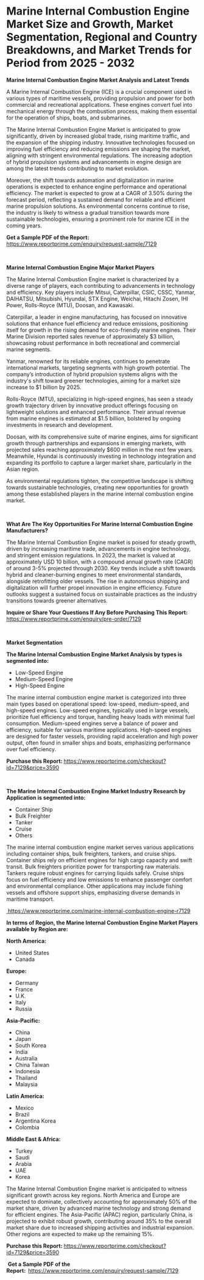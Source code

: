 <p><h1>Marine Internal Combustion Engine Market Size and Growth, Market Segmentation, Regional and Country Breakdowns, and Market Trends for Period from 2025 -  2032</h1></p><p><strong>Marine Internal Combustion Engine Market Analysis and Latest Trends</strong></p>
<p><p>A Marine Internal Combustion Engine (ICE) is a crucial component used in various types of maritime vessels, providing propulsion and power for both commercial and recreational applications. These engines convert fuel into mechanical energy through the combustion process, making them essential for the operation of ships, boats, and submarines.</p><p>The Marine Internal Combustion Engine Market is anticipated to grow significantly, driven by increased global trade, rising maritime traffic, and the expansion of the shipping industry. Innovative technologies focused on improving fuel efficiency and reducing emissions are shaping the market, aligning with stringent environmental regulations. The increasing adoption of hybrid propulsion systems and advancements in engine design are among the latest trends contributing to market evolution.</p><p>Moreover, the shift towards automation and digitalization in marine operations is expected to enhance engine performance and operational efficiency. The market is expected to grow at a CAGR of 3.50% during the forecast period, reflecting a sustained demand for reliable and efficient marine propulsion solutions. As environmental concerns continue to rise, the industry is likely to witness a gradual transition towards more sustainable technologies, ensuring a prominent role for marine ICE in the coming years.</p></p>
<p><strong>Get a Sample PDF of the Report:&nbsp;</strong> <a href="https://www.reportprime.com/enquiry/request-sample/7129?utm_campaign=4464&utm_medium=2&utm_source=Github&utm_content=ia&utm_term=18052025&utm_id=marine-internal-combustion-engine">https://www.reportprime.com/enquiry/request-sample/7129</a></p>
<p>&nbsp;</p>
<p><strong>Marine Internal Combustion Engine Major Market Players</strong></p>
<p><p>The Marine Internal Combustion Engine market is characterized by a diverse range of players, each contributing to advancements in technology and efficiency. Key players include Mitsui, Caterpillar, CSIC, CSSC, Yanmar, DAIHATSU, Mitsubishi, Hyundai, STX Engine, Weichai, Hitachi Zosen, IHI Power, Rolls-Royce (MTU), Doosan, and Kawasaki.</p><p>Caterpillar, a leader in engine manufacturing, has focused on innovative solutions that enhance fuel efficiency and reduce emissions, positioning itself for growth in the rising demand for eco-friendly marine engines. Their Marine Division reported sales revenue of approximately $3 billion, showcasing robust performance in both recreational and commercial marine segments.</p><p>Yanmar, renowned for its reliable engines, continues to penetrate international markets, targeting segments with high growth potential. The company’s introduction of hybrid propulsion systems aligns with the industry's shift toward greener technologies, aiming for a market size increase to $1 billion by 2025.</p><p>Rolls-Royce (MTU), specializing in high-speed engines, has seen a steady growth trajectory driven by innovative product offerings focusing on lightweight solutions and enhanced performance. Their annual revenue from marine engines is estimated at $1.5 billion, bolstered by ongoing investments in research and development.</p><p>Doosan, with its comprehensive suite of marine engines, aims for significant growth through partnerships and expansions in emerging markets, with projected sales reaching approximately $600 million in the next few years. Meanwhile, Hyundai is continuously investing in technology integration and expanding its portfolio to capture a larger market share, particularly in the Asian region.</p><p>As environmental regulations tighten, the competitive landscape is shifting towards sustainable technologies, creating new opportunities for growth among these established players in the marine internal combustion engine market.</p></p>
<p>&nbsp;</p>
<p><strong>What Are The Key Opportunities For Marine Internal Combustion Engine Manufacturers?</strong></p>
<p><p>The Marine Internal Combustion Engine market is poised for steady growth, driven by increasing maritime trade, advancements in engine technology, and stringent emission regulations. In 2023, the market is valued at approximately USD 10 billion, with a compound annual growth rate (CAGR) of around 3-5% projected through 2030. Key trends include a shift towards hybrid and cleaner-burning engines to meet environmental standards, alongside retrofitting older vessels. The rise in autonomous shipping and digitalization will further propel innovation in engine efficiency. Future outlooks suggest a sustained focus on sustainable practices as the industry transitions towards greener alternatives.</p></p>
<p><strong>Inquire or Share Your Questions If Any Before Purchasing This Report:</strong> <a href="https://www.reportprime.com/enquiry/pre-order/7129?utm_campaign=4464&utm_medium=2&utm_source=Github&utm_content=ia&utm_term=18052025&utm_id=marine-internal-combustion-engine">https://www.reportprime.com/enquiry/pre-order/7129</a></p>
<p>&nbsp;</p>
<p><strong>Market Segmentation</strong></p>
<p><strong>The Marine Internal Combustion Engine Market Analysis by types is segmented into:</strong></p>
<p><ul><li>Low-Speed Engine</li><li>Medium-Speed Engine</li><li>High-Speed Engine</li></ul></p>
<p><p>The marine internal combustion engine market is categorized into three main types based on operational speed: low-speed, medium-speed, and high-speed engines. Low-speed engines, typically used in large vessels, prioritize fuel efficiency and torque, handling heavy loads with minimal fuel consumption. Medium-speed engines serve a balance of power and efficiency, suitable for various maritime applications. High-speed engines are designed for faster vessels, providing rapid acceleration and high power output, often found in smaller ships and boats, emphasizing performance over fuel efficiency.</p></p>
<p><strong>Purchase this Report:&nbsp;</strong><a href="https://www.reportprime.com/checkout?id=7129&price=3590&utm_campaign=4464&utm_medium=2&utm_source=Github&utm_content=ia&utm_term=18052025&utm_id=marine-internal-combustion-engine">https://www.reportprime.com/checkout?id=7129&price=3590</a></p>
<p>&nbsp;</p>
<p><strong>The Marine Internal Combustion Engine Market Industry Research by Application is segmented into:</strong></p>
<p><ul><li>Container Ship</li><li>Bulk Freighter</li><li>Tanker</li><li>Cruise</li><li>Others</li></ul></p>
<p><p>The marine internal combustion engine market serves various applications including container ships, bulk freighters, tankers, and cruise ships. Container ships rely on efficient engines for high cargo capacity and swift transit. Bulk freighters prioritize power for transporting raw materials. Tankers require robust engines for carrying liquids safely. Cruise ships focus on fuel efficiency and low emissions to enhance passenger comfort and environmental compliance. Other applications may include fishing vessels and offshore support ships, emphasizing diverse demands in maritime transport.</p></p>
<p><a href="https://www.reportprime.com/marine-internal-combustion-engine-r7129?utm_campaign=4464&utm_medium=2&utm_source=Github&utm_content=ia&utm_term=18052025&utm_id=marine-internal-combustion-engine">&nbsp;https://www.reportprime.com/marine-internal-combustion-engine-r7129</a></p>
<p><strong>In terms of Region, the Marine Internal Combustion Engine Market Players available by Region are:</strong></p>
<p>
    <p> <strong> North America: </strong>
        <ul>
            <li>United States</li>
            <li>Canada</li>
        </ul>
        </p> 
    <p> <strong> Europe: </strong>
        <ul>
            <li>Germany</li>
            <li>France</li>
            <li>U.K.</li>
            <li>Italy</li>
            <li>Russia</li>
        </ul>
        </p> 
    <p> <strong> Asia-Pacific: </strong>
        <ul>
            <li>China</li>
            <li>Japan</li>
            <li>South Korea</li>
            <li>India</li>
            <li>Australia</li>
            <li>China Taiwan</li>
            <li>Indonesia</li>
            <li>Thailand</li>
            <li>Malaysia</li>
        </ul>
        </p> 
    <p> <strong> Latin America: </strong>
        <ul>
            <li>Mexico</li>
            <li>Brazil</li>
            <li>Argentina Korea</li>
            <li>Colombia</li>
        </ul>
        </p> 
    <p> <strong> Middle East & Africa: </strong>
        <ul>
            <li>Turkey</li>
            <li>Saudi</li>
            <li>Arabia</li>
            <li>UAE</li>
            <li>Korea</li>
        </ul>
    </p>
    </p>
<p><p>The Marine Internal Combustion Engine market is anticipated to witness significant growth across key regions. North America and Europe are expected to dominate, collectively accounting for approximately 50% of the market share, driven by advanced marine technology and strong demand for efficient engines. The Asia-Pacific (APAC) region, particularly China, is projected to exhibit robust growth, contributing around 35% to the overall market share due to increased shipping activities and industrial expansion. Other regions are expected to make up the remaining 15%.</p></p>
<p><strong>Purchase this Report: </strong><a href="https://www.reportprime.com/checkout?id=7129&price=3590&utm_campaign=4464&utm_medium=2&utm_source=Github&utm_content=ia&utm_term=18052025&utm_id=marine-internal-combustion-engine">https://www.reportprime.com/checkout?id=7129&price=3590</a></p>
<p>&nbsp;<strong>Get a Sample PDF of the Report:&nbsp;&nbsp;</strong><a href="https://www.reportprime.com/enquiry/request-sample/7129?utm_campaign=4464&utm_medium=2&utm_source=Github&utm_content=ia&utm_term=18052025&utm_id=marine-internal-combustion-engine">https://www.reportprime.com/enquiry/request-sample/7129</a></p>
<p><strong></strong></p>
<p><p></p><p></p><p></p></p>